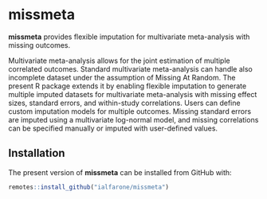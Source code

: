 # missmeta

**missmeta** provides flexible imputation for multivariate meta-analysis with missing outcomes.

Multivariate meta-analysis allows for the joint estimation of multiple correlated outcomes.
Standard multivariate meta-analysis can handle also incomplete dataset under the assumption of Missing At Random. 
The present R package extends it by enabling flexible imputation to generate multiple imputed datasets for multivariate meta-analysis with missing effect sizes, 
standard errors, and within-study correlations. Users can define custom imputation models for multiple outcomes. 
Missing standard errors are imputed using a multivariate log-normal model, and missing correlations can be 
specified manually or imputed with user-defined values.

## Installation
The present version of **missmeta** can be installed from GitHub with:

```r
remotes::install_github("ialfarone/missmeta")
```
